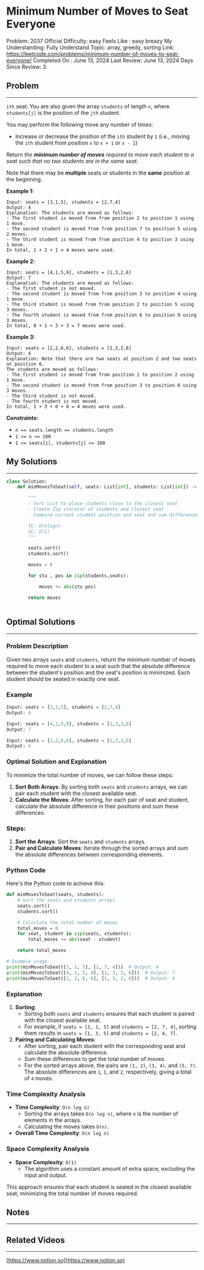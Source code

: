 # Minimum Number of Moves to Seat Everyone

Problem: 2037
Official Difficulty: easy
Feels Like : easy breazy
My Understanding: Fully Understand
Topic: array, greedy, sorting
Link: https://leetcode.com/problems/minimum-number-of-moves-to-seat-everyone/
Completed On : June 13, 2024
Last Review: June 13, 2024
Days Since Review: 3

## Problem

---

`ith` seat. You are also given the array `students` of length `n`, where `students[j]` is the position of the `jth` student.

You may perform the following move any number of times:

- Increase or decrease the position of the `ith` student by `1` (i.e., moving the `ith` student from position `x` to `x + 1` or `x - 1`)

Return *the **minimum number of moves** required to move each student to a seat such that no two students are in the same seat.*

Note that there may be **multiple** seats or students in the **same** position at the beginning.

**Example 1:**

```
Input: seats = [3,1,5], students = [2,7,4]
Output: 4
Explanation: The students are moved as follows:
- The first student is moved from from position 2 to position 1 using 1 move.
- The second student is moved from from position 7 to position 5 using 2 moves.
- The third student is moved from from position 4 to position 3 using 1 move.
In total, 1 + 2 + 1 = 4 moves were used.
```

**Example 2:**

```
Input: seats = [4,1,5,9], students = [1,3,2,6]
Output: 7
Explanation: The students are moved as follows:
- The first student is not moved.
- The second student is moved from from position 3 to position 4 using 1 move.
- The third student is moved from from position 2 to position 5 using 3 moves.
- The fourth student is moved from from position 6 to position 9 using 3 moves.
In total, 0 + 1 + 3 + 3 = 7 moves were used.
```

**Example 3:**

```
Input: seats = [2,2,6,6], students = [1,3,2,6]
Output: 4
Explanation: Note that there are two seats at position 2 and two seats at position 6.
The students are moved as follows:
- The first student is moved from from position 1 to position 2 using 1 move.
- The second student is moved from from position 3 to position 6 using 3 moves.
- The third student is not moved.
- The fourth student is not moved.
In total, 1 + 3 + 0 + 0 = 4 moves were used.
```

**Constraints:**

- `n == seats.length == students.length`
- `1 <= n <= 100`
- `1 <= seats[i], students[j] <= 100`

## My Solutions

---

```python
class Solution:
    def minMovesToSeat(self, seats: List[int], students: List[int]) -> int:

        """
        - Sort List to place students close to the closest seat
        - Create Zip iterator of students and closest seat
        - Compare current student position and seat and sum differences

        TC: O(nlogn)
        SC: O(1)
        """

        seats.sort()
        students.sort()

        moves = 0

        for stu , pos in zip(students,seats):

            moves += abs(stu-pos)

        return moves
```

```python

```

## Optimal Solutions

---

### Problem Description

Given two arrays `seats` and `students`, return the minimum number of moves required to move each student to a seat such that the absolute difference between the student's position and the seat's position is minimized. Each student should be seated in exactly one seat.

### Example

```python
Input: seats = [3,1,5], students = [2,7,4]
Output: 4

Input: seats = [4,1,5,9], students = [1,3,2,6]
Output: 7

Input: seats = [2,2,6,6], students = [1,3,2,6]
Output: 4

```

### Optimal Solution and Explanation

To minimize the total number of moves, we can follow these steps:

1. **Sort Both Arrays**: By sorting both `seats` and `students` arrays, we can pair each student with the closest available seat.
2. **Calculate the Moves**: After sorting, for each pair of seat and student, calculate the absolute difference in their positions and sum these differences.

### Steps:

1. **Sort the Arrays**: Sort the `seats` and `students` arrays.
2. **Pair and Calculate Moves**: Iterate through the sorted arrays and sum the absolute differences between corresponding elements.

### Python Code

Here's the Python code to achieve this:

```python
def minMovesToSeat(seats, students):
    # Sort the seats and students arrays
    seats.sort()
    students.sort()

    # Calculate the total number of moves
    total_moves = 0
    for seat, student in zip(seats, students):
        total_moves += abs(seat - student)

    return total_moves

# Example usage
print(minMovesToSeat([3, 1, 5], [2, 7, 4]))  # Output: 4
print(minMovesToSeat([4, 1, 5, 9], [1, 3, 2, 6]))  # Output: 7
print(minMovesToSeat([2, 2, 6, 6], [1, 3, 2, 6]))  # Output: 4

```

### Explanation

1. **Sorting**:
    - Sorting both `seats` and `students` ensures that each student is paired with the closest available seat.
    - For example, if `seats = [3, 1, 5]` and `students = [2, 7, 4]`, sorting them results in `seats = [1, 3, 5]` and `students = [2, 4, 7]`.
2. **Pairing and Calculating Moves**:
    - After sorting, pair each student with the corresponding seat and calculate the absolute difference.
    - Sum these differences to get the total number of moves.
    - For the sorted arrays above, the pairs are `(1, 2)`, `(3, 4)`, and `(5, 7)`. The absolute differences are `1`, `1`, and `2`, respectively, giving a total of `4` moves.

### Time Complexity Analysis

- **Time Complexity**: `O(n log n)`
    - Sorting the arrays takes `O(n log n)`, where `n` is the number of elements in the arrays.
    - Calculating the moves takes `O(n)`.
- **Overall Time Complexity**: `O(n log n)`

### Space Complexity Analysis

- **Space Complexity**: `O(1)`
    - The algorithm uses a constant amount of extra space, excluding the input and output.

This approach ensures that each student is seated in the closest available seat, minimizing the total number of moves required.

## Notes

---

 

## Related Videos

---

[https://www.notion.so](https://www.notion.so)